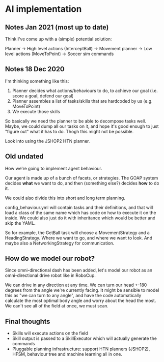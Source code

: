 # AI implementation
## Notes Jan 2021 (most up to date)
Think I've come up with a (simple) potential solution:

Planner -> High level actions (InterceptBall) -> Movement planner -> Low level actions (MoveToPoint) -> Soccer sim commands

## Notes 18 Dec 2020
I'm thinking something like this:

1. Planner decides what actions/behaviours to do, to achieve our goal (i.e. score a goal, defend our goal)
2. Planner assembles a list of tasks/skills that are hardcoded by us (e.g. MoveToPoint)
3. We execute those skills

So basically we need the planner to be able to decompose tasks well. Maybe, we could dump all our tasks on it,
and hope it's good enough to just "figure out" what it has to do. Thogh this might not be possible.

Look into using the JSHOP2 HTN planner.

## Old undated
How we're going to implement agent behaviour.

Our agent is made up of a bunch of facets, or strategies. The GOAP system decides **what** we want to do, and then
(something else?) decides **how** to do it.

We could also divide this into short and long term planning.

config_behaviour.yml will contain tasks and their definitions, and that will load a class of the same name which has
code on how to execute it on the inside. We could also just do it with inheritance which would be better and skip the 
YAML.

So for example, the GetBall task will choose a MovementStrategy and a HeadingStrategy. Where we want to go, and where
we want to look. And maybe also a NetworkingStrategy for communication.

## How do we model our robot?
Since omni-directional dash has been added, let's model our robot as an omni-directional drive robot like in
RoboCup.

We can drive in any direction at any time. We can turn our head +-180 degrees from the angle we're currently facing.
It might be sensible to model this as "we can turn to any angle", and have the code automatically calculate the most
optimal body angle and worry about the head the most. We can't see all of the field at once, we must scan.

## Final thoughts
- Skills will execute actions on the field
- Skill output is passed to a SkillExecutor which will actually generate the commands
- Pluggable planning infrastructure: support HTN planners (JSHOP2), HFSM, behaviour tree and machine learning all in one.
